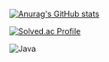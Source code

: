 
[![Anurag's GitHub stats](https://github-readme-stats.vercel.app/api?username=Boksam)](https://github.com/anuraghazra/github-readme-stats)



[![Solved.ac Profile](http://mazassumnida.wtf/api/v2/generate_badge?boj=junwoo1017)](https://solved.ac/백준아이디/)


![Java](https://img.shields.io/badge/Java-007396.svg?&style=for-the-badge&logo=Java&logoColor=white)
